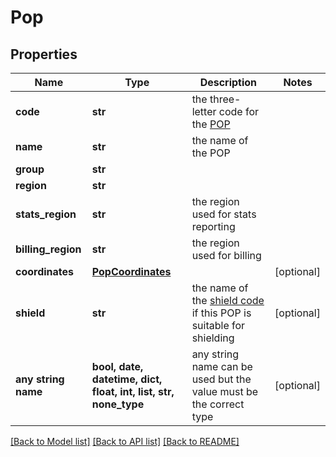 # Pop


## Properties
Name | Type | Description | Notes
------------ | ------------- | ------------- | -------------
**code** | **str** | the three-letter code for the [POP](https://www.fastly.com/documentation/learning/concepts/pop/) | 
**name** | **str** | the name of the POP | 
**group** | **str** |  | 
**region** | **str** |  | 
**stats_region** | **str** | the region used for stats reporting | 
**billing_region** | **str** | the region used for billing | 
**coordinates** | [**PopCoordinates**](PopCoordinates.md) |  | [optional] 
**shield** | **str** | the name of the [shield code](https://www.fastly.com/documentation/learning/concepts/shielding/#choosing-a-shield-location) if this POP is suitable for shielding | [optional] 
**any string name** | **bool, date, datetime, dict, float, int, list, str, none_type** | any string name can be used but the value must be the correct type | [optional]

[[Back to Model list]](../README.md#documentation-for-models) [[Back to API list]](../README.md#documentation-for-api-endpoints) [[Back to README]](../README.md)


